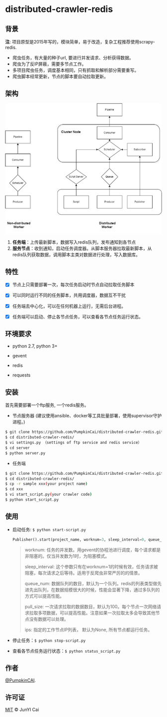 # distributed-crawler-redis

## 背景

**注**: 项目原型是2015年写的，模块简单，易于改造，复杂工程推荐使用scrapy-redis.

- 爬虫任务，有大量的种子url,  要进行并发请求、分析获得数据。
- 爬虫为了反IP屏蔽，需要多节点工作。
- 多项目爬虫任务，调度基本相同，只有抓取和解析部分需要重写。
- 爬虫脚本经常更新，节点的脚本要自动拉取更新。

## 架构

![arch.jpg](https://raw.githubusercontent.com/PumpkinCAI/distributed-crawler-redis/main/arch.jpg)

1. **任务端**：上传最新脚本，数据写入redis队列，发布通知到各节点
2. **服务节点**：收到通知，启动任务调度器。从脚本服务器拉取最新脚本，从redis队列获取数据，调用脚本主类对数据进行处理，写入数据库。


## 特性

- [x] 节点上只需要部署一次，每次任务启动时节点自动拉取任务脚本

- [x] 可以同时运行不同的任务脚本，共用调度器，数据互不干扰

- [x] 任务端去中心化，可以在任何机器上运行，无需后台进程。

- [x] 任务端可以启动、停止各节点任务，可以查看各节点任务运行状态。

## 环境要求

- python 2.7, python 3+

- gevent

- redis

- requests

## 安装

首先需要部署一个ftp服务, 一个redis服务。

- 节点服务器 (建议使用ansible、docker等工具批量部署，使用supervisor守护进程。)

```sh
$ git clone https://github.com/PumpkinCai/distributed-crawler-redis.git
$ cd distributed-crawler-redis/
$ vi settings.py （settings of ftp service and redis service）
$ cd server
$ python server.py
```

- 任务端

```sh
$ git clone https://github.com/PumpkinCai/distributed-crawler-redis.git
$ cd distributed-crawler-redis/
$ cp -r sample xxx(your project name)
$ cd xxx
$ vi start_script.py(your crawler code)
$ python start_script.py
```

## 使用

- 启动任务: ```$ python start-script.py```
  
  ```python
  Publisher().start(project_name, worknum=3, sleep_interval=0, queue_num=1, pull_size=100)
  ```
  
  > worknum: 任务的并发数。用gevent的协程池进行调度，每个请求都是非阻塞的。仅当并发数为1时，为阻塞模式。  
  > 
  > sleep_interval: 这个参数只有在worknum=1的时候有效，任务请求被阻塞，每次请求之后等待。适用于反爬虫非常严厉的的情景。  
  > 
  > queue_num: 数据队列的数目，默认为一个队列。redis的列表类型做先进先出队列，在数据规模很大的时候，性能会显著下降，通过多队列的方式可以提高性能。  
  > 
  > pull_size: 一次请求拉取的数据数目，默认为100。每个节点一次网络请求拉取多项数据，可以提高性能。注意如果一次拉取太多会导致其他节点没有数据可以处理。  
  >
  > ips: 指定的工作节点IP列表， 默认为None, 所有节点都运行任务。


- 停止任务：```$ python stop-script.py```
- 查看各节点任务运行状态：```$ python status_script.py```

## 作者

[@PumpkinCAI](https://github.com/PumpkinCAI).

## 许可证

[MIT](LICENSE) © JunYI Cai
